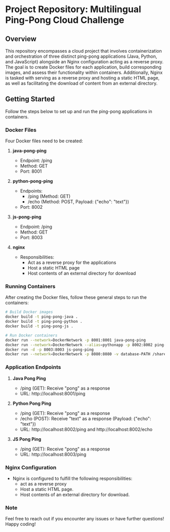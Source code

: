 # Project Repository: Multilingual Ping-Pong Cloud Challenge

## Overview
This repository encompasses a cloud project that involves containerization and orchestration of three distinct ping-pong applications (Java, Python, and JavaScript) alongside an Nginx configuration acting as a reverse proxy. The goal is to create Docker files for each application, build corresponding images, and assess their functionality within containers. Additionally, Nginx is tasked with serving as a reverse proxy and hosting a static HTML page, as well as facilitating the download of content from an external directory.

## Getting Started
Follow the steps below to set up and run the ping-pong applications in containers.

### Docker Files
Four Docker files need to be created:

1. **java-pong-ping**
    - Endpoint: /ping
    - Method: GET
    - Port: 8001

2. **python-pong-ping**
    - Endpoints:
        - /ping (Method: GET)
        - /echo (Method: POST, Payload: {"echo": "text"})
    - Port: 8002

3. **js-pong-ping**
    - Endpoint: /ping
    - Method: GET
    - Port: 8003

4. **nginx**
    - Responsibilities:
        - Act as a reverse proxy for the applications
        - Host a static HTML page
        - Host contents of an external directory for download

### Running Containers
After creating the Docker files, follow these general steps to run the containers:

```bash
# Build Docker images
docker build -t ping-pong-java .
docker build -t ping-pong-python .
docker build -t ping-pong-js .

# Run Docker containers
docker run --network=DockerNetwork -p 8001:8001 java-pong-ping
docker run --network=DockerNetwork --alias=pythonapp -p 8002:8002 ping-pong-python
docker run -d -p 8003:8003 js-pong-ping
docker run --network=DockerNetwork -p 8080:8080 -v database-PATH /shared nginx-config
```

### Application Endpoints

1. **Java Pong Ping**
    - /ping (GET): Receive "pong" as a response
    - URL: http://localhost:8001/ping

2. **Python Pong Ping**
    - /ping (GET): Receive "pong" as a response
    - /echo (POST): Receive "text" as a response (Payload: {"echo": "text"})
    - URL: http://localhost:8002/ping and http://localhost:8002/echo

3. **JS Pong Ping**
    - /ping (GET): Receive "pong" as a response
    - URL: http://localhost:8003/ping

### Nginx Configuration

- Nginx is configured to fulfill the following responsibilities:
    - act as a reverse proxy
    - Host a static HTML page.
    - Host contents of an external directory for download.

### Note

Feel free to reach out if you encounter any issues or have further questions! Happy coding!
